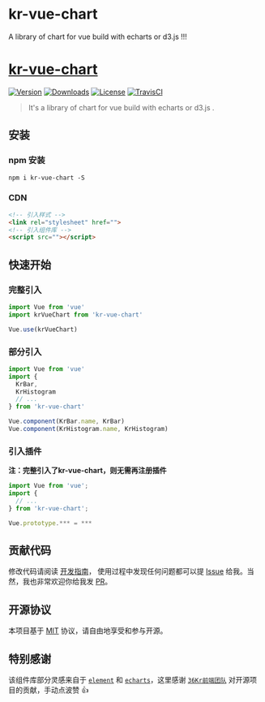 # kr-vue-chart
A library of chart for vue build with echarts or d3.js !!!

# [kr-vue-chart](https://github.com/36KrFE/kr-vue-chart/)

[![Version](https://img.shields.io/npm/v/x-vui.svg)](https://www.npmjs.com/package/kr-vue-chart) [![Downloads](http://img.shields.io/npm/dm/x-vui.svg)](https://www.npmjs.com/package/kr-vue-chart) [![License](https://img.shields.io/npm/l/x-vui.svg?style=flat)](https://opensource.org/licenses/MIT) [![TravisCI](https://travis-ci.org/Brickies/vui.svg)](https://travis-ci.org/Brickies/vui)

> It's a library of chart for vue build with echarts or d3.js .

## 安装

### npm 安装

```shell
npm i kr-vue-chart -S
```

### CDN
```html
<!-- 引入样式 -->
<link rel="stylesheet" href="">
<!-- 引入组件库 -->
<script src=""></script>
```

## 快速开始

### 完整引入

```javascript
import Vue from 'vue'
import krVueChart from 'kr-vue-chart'

Vue.use(krVueChart)
```

### 部分引入

```javascript
import Vue from 'vue'
import {
  KrBar,
  KrHistogram
  // ...
} from 'kr-vue-chart'

Vue.component(KrBar.name, KrBar)
Vue.component(KrHistogram.name, KrHistogram)
```

### 引入插件

**注：完整引入了kr-vue-chart，则无需再注册插件**

```javascript
import Vue from 'vue';
import { 
  // ...
} from 'kr-vue-chart';

Vue.prototype.*** = ***
```
 
## 贡献代码

修改代码请阅读 [开发指南](https://github.com/36KrFE/kr-vue-chart)， 使用过程中发现任何问题都可以提 [Issue](https://github.com/Ls-master) 给我。当然，我也非常欢迎你给我发 [PR](https://github.com/Ls-master)。

## 开源协议

本项目基于 [MIT](https://zh.wikipedia.org/wiki/MIT%E8%A8%B1%E5%8F%AF%E8%AD%89) 协议，请自由地享受和参与开源。

## 特别感谢

该组件库部分灵感来自于 [`element`](https://github.com/ElemeFE/element) 和 [`echarts`](https://github.com/apache/incubator-echarts)，这里感谢 [`36Kr前端团队`](https://github.com/36KrFE) 对开源项目的贡献，手动点波赞 👍 
